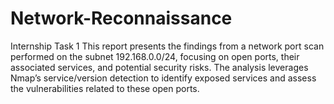 # Network-Reconnaissance
Internship Task 1
This report presents the findings from a network port scan performed on the subnet 192.168.0.0/24, focusing on open ports, their associated services, and potential security risks. The analysis leverages Nmap’s service/version detection to identify exposed services and assess the vulnerabilities related to these open ports.
